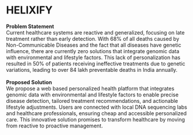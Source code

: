 # HELIXIFY
<b>Problem Statement</b><br>
Current healthcare systems are reactive and generalized, focusing on late treatment rather than early detection. With 68% of all deaths caused by Non-Communicable Diseases and the fact that all diseases have genetic influence, there are currently zero solutions that integrate genomic data with environmental and lifestyle factors. This lack of personalization has resulted in 50% of patients receiving ineffective treatments due to genetic variations, leading to over 84 lakh preventable deaths in India annually.
<br><br><b>Proposed Solution</b><br>
We propose a web based personalized health platform that integrates genomic data with environmental and lifestyle factors to enable precise disease detection, tailored treatment recommendations, and actionable lifestyle adjustments. Users are connected with local DNA sequencing labs and healthcare professionals, ensuring cheap and accessible personalized care. This innovative solution promises to transform healthcare by moving from reactive to proactive management.
